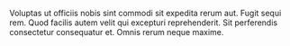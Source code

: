 Voluptas ut officiis nobis sint commodi sit expedita rerum aut. Fugit sequi rem. Quod facilis autem velit qui excepturi reprehenderit. Sit perferendis consectetur consequatur et. Omnis rerum neque maxime.